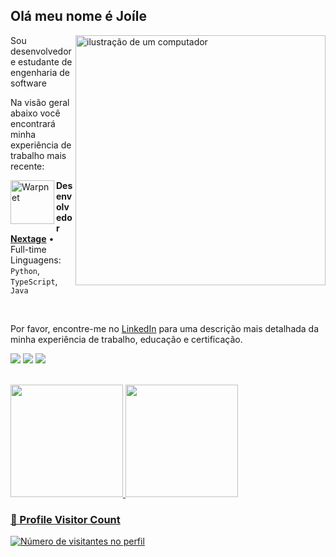 ## Olá meu nome é Joíle

<img src="https://raw.githubusercontent.com/MicaelliMedeiros/micaellimedeiros/master/image/computer-illustration.png" alt="ilustração de um computador" min-width="400px" max-width="400px" width="400px" align="right">

Sou desenvolvedor e estudante de engenharia de software 

Na visão geral abaixo você encontrará minha experiência de trabalho mais recente:

[<img align="left" height="70px" width="70px" alt="Warpnet" src="https://media.licdn.com/dms/image/D4D0BAQH4m2dPhFdWxA/company-logo_200_200/0/1702340573445/nextage_agile_development_logo?e=2147483647&v=beta&t=kY5h1dq82z0B-2XMrYb5k1wGfTsv5-LOVQ81nzrqt6w"/>](https://nextage.com.br/)


**Desenvolvedor** \
[**Nextage**](https://nextage.com.br/) • Full-time \
Linguagens: `Python`, `TypeScript`, `Java`

<br/>

Por favor, encontre-me no [LinkedIn](https://www.linkedin.com/in/jo%C3%ADle-j%C3%BAnior-36607b1b7/) para uma descrição mais detalhada da minha experiência de trabalho, educação e certificação.

<p align="left">
  <a href="https://instagram.com/joile_jr" target="_blank"><img src="https://img.shields.io/badge/-Gmail-FF0000?style=flat-square&labelColor=FF0000&logo=gmail&logoColor=white&link=LINK-DO-SEU-GMAI" target="_blank"></a> 
  <a href = "mailto:joilejunior2@gmail.com"><img src="https://img.shields.io/badge/-Linkedin-0e76a8?style=flat-square&logo=Linkedin&logoColor=white&link=LINK-DO-SEU-LINKEDIN" target="_blank"></a>
  <a href="https://www.linkedin.com/in/jo%C3%ADle-j%C3%BAnior-36607b1b7/" target="_blank"><img src="https://img.shields.io/badge/-Instagram-DF0174?style=flat-square&labelColor=DF0174&logo=instagram&logoColor=white&link=LINK-DO-SEU-INSTAGRAM" target="_blank"></a> 
</p>

<br/>

<div>
  <a href="https://github.com/JoileJr">
  <img height="180em" src="https://github-readme-stats.vercel.app/api?username=JoileJr&show_icons=true&theme=github_dark&include_all_commits=true&count_private=true"/>
  <img height="180em" src="https://github-readme-stats.vercel.app/api/top-langs/?username=JoileJr&layout=compact&langs_count=7&theme=github_dark"/>
</div>

<div align="left">
  <h3><b>📍 Profile Visitor Count</b></h3>
</div>

<p align="left">
  <img
    src="https://profile-counter.glitch.me/JoileJr/count.svg"
    alt="Número de visitantes no perfil"
  />
</p>
